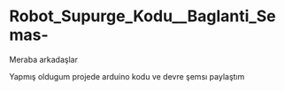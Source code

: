 # Robot_Supurge_Kodu__Baglanti_Semas-
Meraba arkadaşlar

Yapmış oldugum projede arduino kodu ve  devre şemsı paylaştım
